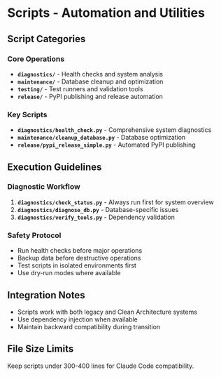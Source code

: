 # Scripts - Automation and Utilities

## Script Categories

### Core Operations
- **`diagnostics/`** - Health checks and system analysis
- **`maintenance/`** - Database cleanup and optimization  
- **`testing/`** - Test runners and validation tools
- **`release/`** - PyPI publishing and release automation

### Key Scripts
- **`diagnostics/health_check.py`** - Comprehensive system diagnostics
- **`maintenance/cleanup_database.py`** - Database optimization
- **`release/pypi_release_simple.py`** - Automated PyPI publishing

## Execution Guidelines

### Diagnostic Workflow
1. **`diagnostics/check_status.py`** - Always run first for system overview
2. **`diagnostics/diagnose_db.py`** - Database-specific issues
3. **`diagnostics/verify_tools.py`** - Dependency validation

### Safety Protocol
- Run health checks before major operations
- Backup data before destructive operations  
- Test scripts in isolated environments first
- Use dry-run modes where available

## Integration Notes
- Scripts work with both legacy and Clean Architecture systems
- Use dependency injection when available
- Maintain backward compatibility during transition

## File Size Limits
Keep scripts under 300-400 lines for Claude Code compatibility.